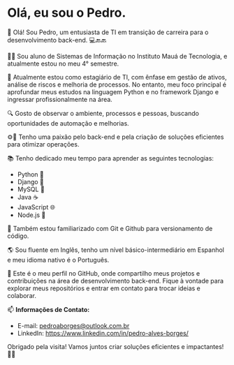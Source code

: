 # Olá, eu sou o Pedro.

👋 Olá! Sou Pedro, um entusiasta de TI em transição de carreira para o desenvolvimento back-end. 💻🔙🔙

🧑‍🎓 Sou aluno de Sistemas de Informação no Instituto Mauá de Tecnologia, e atualmente estou no meu 4° semestre.

💼 Atualmente estou como estagiário de TI, com ênfase em gestão de ativos, análise de riscos e melhoria de processos. No entanto, meu foco principal é aprofundar meus estudos na linguagem Python e no framework Django e ingressar profissionalmente na área.

🔍 Gosto de observar o ambiente, processos e pessoas, buscando oportunidades de automação e melhorias.

⚙️💙 Tenho uma paixão pelo back-end e pela criação de soluções eficientes para otimizar operações.

📚 Tenho dedicado meu tempo para aprender as seguintes tecnologias:

- Python 🐍
- Django 🎸
- MySQL 🐬
- Java ☕️
- JavaScript 🌐
- Node.js 🚀

🔧 Também estou familiarizado com Git e Github para versionamento de código.

🌎 Sou fluente em Inglês, tenho um nível básico-intermediário em Espanhol e meu idioma nativo é o Português.

🌟 Este é o meu perfil no GitHub, onde compartilho meus projetos e contribuições na área de desenvolvimento back-end. Fique à vontade para explorar meus repositórios e entrar em contato para trocar ideias e colaborar.

📫 **Informações de Contato:**
- E-mail: pedroaborges@outlook.com.br
- LinkedIn: https://www.linkedin.com/in/pedro-alves-borges/

Obrigado pela visita! Vamos juntos criar soluções eficientes e impactantes! 💪😊
